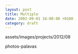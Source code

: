 ```yaml
---
layout: post
title: Multiple
date: 2002-09-01 16:00:00 +0100
category: draft
---
```


assets/images/projects/2012/08

photos-palavas
